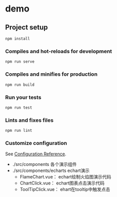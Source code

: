 # demo

## Project setup
```
npm install
```

### Compiles and hot-reloads for development
```
npm run serve
```

### Compiles and minifies for production
```
npm run build
```

### Run your tests
```
npm run test
```

### Lints and fixes files
```
npm run lint
```

### Customize configuration
See [Configuration Reference](https://cli.vuejs.org/config/).


- ./src/components 各个演示组件
- ./src/components/echarts echart演示
    - FlameChart.vue：  echart绘制火焰图演示代码
    - ChartClick.vue：  echart图表点击演示代码
    - ToolTipClick.vue： ehart在tooltip中触发点击